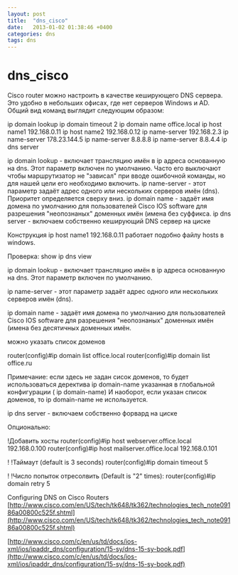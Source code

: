 ```yaml
---
layout: post
title:  "dns_cisco"
date:   2013-01-02 01:38:46 +0400
categories: dns
tags: dns
---
```


# dns_cisco
Cisco router можно настроить в качестве кеширующего DNS сервера. Это удобно в небольших офисах, где нет серверов Windows и AD.
Общий вид команд выглядит следующим образом:

ip domain lookup
ip domain timeout 2
ip domain name office.local
ip host name1 192.168.0.11
ip host name2 192.168.0.12
ip name-server 192.168.2.3
ip name-server 178.23.144.5
ip name-server 8.8.8.8
ip name-server 8.8.4.4
ip dns server

ip domain lookup - включает трансляцию имён в ip адреса основанную на dns. Этот параметр включен по умолчанию. Часто его выключают чтобы маршрутизатор не "зависал" при вводе ошибочной команды, но для нашей цели его необходимо включить.
ip name-server - этот параметр задаёт адрес одного или нескольких серверов имён (dns). Приоритет определяется сверху вниз.
ip domain name - задаёт имя домена по умолчанию для пользователей Cisco IOS software для разрешения "неопознаных" доменных имён (имена без суффикса.
ip dns server - включаем собственно кеширующий DNS сервер на циске

Конструкция ip host name1 192.168.0.11 работает подобно файлу hosts в windows.

Проверка:
show ip dns view








ip domain lookup - включает трансляцию имён в ip адреса основанную на dns. Этот параметр включен по умолчанию.

ip name-server - этот параметр задаёт адрес одного или нескольких серверов имён (dns).

ip domain name - задаёт имя домена по умолчанию для пользователей Cisco IOS software для разрешения "неопознаных" доменных имён (имена без десятичных доменных имён.

можно указать список доменов

router(config)#ip domain list office.local
router(config)#ip domain list office.ru


Примечание: если здесь не задан сисок доменов, то будет использоваться деректива ip domain-name указанная в глобальной конфигурации ( ip domain-name) И наоборот, если указан список доменов, то ip domain-name не используется.

ip dns server - включаем собственно форвард на циске

Опционально:

!Добавить хосты
router(config)#ip host webserver.office.local 192.168.0.100
router(config)#ip host mailserver.office.local 192.168.0.101


!
!Таймаут (default is 3 seconds)
router(config)#ip domain timeout 5


!
!Число попыток отресолвить (Default is "2" times):
router(config)#ip domain retry 5

Configuring DNS on Cisco Routers
[http://www.cisco.com/en/US/tech/tk648/tk362/technologies_tech_note09186a00800c525f.shtml](http://www.cisco.com/en/US/tech/tk648/tk362/technologies_tech_note09186a00800c525f.shtml) 



[http://www.cisco.com/c/en/us/td/docs/ios-xml/ios/ipaddr_dns/configuration/15-sy/dns-15-sy-book.pdf](http://www.cisco.com/c/en/us/td/docs/ios-xml/ios/ipaddr_dns/configuration/15-sy/dns-15-sy-book.pdf)